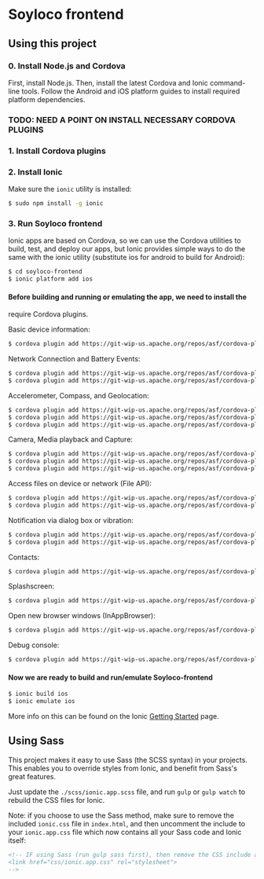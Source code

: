 Soyloco frontend
=====================

## Using this project


### 0. Install Node.js and Cordova
First, install Node.js. Then, install the latest Cordova and Ionic command-line tools.
Follow the Android and iOS platform guides to install required platform dependencies.

### TODO: NEED A POINT ON INSTALL NECESSARY CORDOVA PLUGINS

### 1. Install Cordova plugins


### 2. Install Ionic

Make sure the `ionic` utility is installed:

```bash
$ sudo npm install -g ionic
```

### 3. Run Soyloco frontend
Ionic apps are based on Cordova, so we can use the Cordova utilities
to build, test, and deploy our apps, but Ionic provides simple ways to do
the same with the ionic utility (substitute ios for android to build for Android):

```bash
$ cd soyloco-frontend
$ ionic platform add ios
```
#### Before building and running or emulating the app, we need to install the
require Cordova plugins.

Basic device information:
```bash
$ cordova plugin add https://git-wip-us.apache.org/repos/asf/cordova-plugin-device.git
```

Network Connection and Battery Events:
```bash
$ cordova plugin add https://git-wip-us.apache.org/repos/asf/cordova-plugin-network-information.git
$ cordova plugin add https://git-wip-us.apache.org/repos/asf/cordova-plugin-battery-status.git
```

Accelerometer, Compass, and Geolocation:
```bash
$ cordova plugin add https://git-wip-us.apache.org/repos/asf/cordova-plugin-device-motion.git
$ cordova plugin add https://git-wip-us.apache.org/repos/asf/cordova-plugin-device-orientation.git
$ cordova plugin add https://git-wip-us.apache.org/repos/asf/cordova-plugin-geolocation.git
```

Camera, Media playback and Capture:
```bash
$ cordova plugin add https://git-wip-us.apache.org/repos/asf/cordova-plugin-camera.git
$ cordova plugin add https://git-wip-us.apache.org/repos/asf/cordova-plugin-media-capture.git
$ cordova plugin add https://git-wip-us.apache.org/repos/asf/cordova-plugin-media.git
```

Access files on device or network (File API):
```bash
$ cordova plugin add https://git-wip-us.apache.org/repos/asf/cordova-plugin-file.git
$ cordova plugin add https://git-wip-us.apache.org/repos/asf/cordova-plugin-file-transfer.git
```

Notification via dialog box or vibration:
```bash
$ cordova plugin add https://git-wip-us.apache.org/repos/asf/cordova-plugin-dialogs.git
$ cordova plugin add https://git-wip-us.apache.org/repos/asf/cordova-plugin-vibration.git
```

Contacts:
```bash
$ cordova plugin add https://git-wip-us.apache.org/repos/asf/cordova-plugin-globalization.git
```

Splashscreen:
```bash
$ cordova plugin add https://git-wip-us.apache.org/repos/asf/cordova-plugin-splashscreen.git
```

Open new browser windows (InAppBrowser):
```bash
$ cordova plugin add https://git-wip-us.apache.org/repos/asf/cordova-plugin-inappbrowser.git
```

Debug console:
```bash
$ cordova plugin add https://git-wip-us.apache.org/repos/asf/cordova-plugin-console.git
```

#### Now we are ready to build and run/emulate Soyloco-frontend

```bash
$ ionic build ios
$ ionic emulate ios
```

More info on this can be found on the Ionic [Getting Started](http://ionicframework.com/getting-started) page.


## Using Sass

This project makes it easy to use Sass (the SCSS syntax) in your projects. This enables you to override styles from Ionic, and benefit from
Sass's great features.

Just update the `./scss/ionic.app.scss` file, and run `gulp` or `gulp watch` to rebuild the CSS files for Ionic.

Note: if you choose to use the Sass method, make sure to remove the included `ionic.css` file in `index.html`, and then uncomment
the include to your `ionic.app.css` file which now contains all your Sass code and Ionic itself:

```html
<!-- IF using Sass (run gulp sass first), then remove the CSS include above
<link href="css/ionic.app.css" rel="stylesheet">
-->
```

